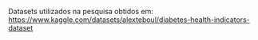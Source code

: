 Datasets utilizados na pesquisa obtidos em: https://www.kaggle.com/datasets/alexteboul/diabetes-health-indicators-dataset
